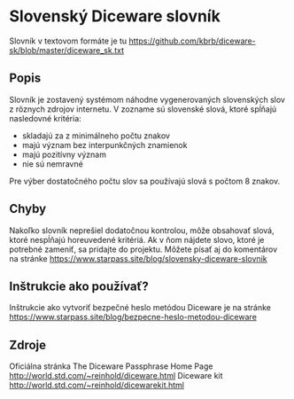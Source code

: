 ﻿# Slovenský Diceware slovník

Slovník v textovom formáte je tu https://github.com/kbrb/diceware-sk/blob/master/diceware_sk.txt

## Popis

Slovník je zostavený systémom náhodne vygenerovaných slovenských slov z rôznych zdrojov internetu.
V zozname sú slovenské slová, ktoré spĺňajú nasledovné kritéria:

- skladajú za z minimálneho počtu znakov
- majú význam bez interpunkčných znamienok
- majú pozitívny význam
- nie sú nemravné

Pre výber dostatočného počtu slov sa používajú slová s počtom 8 znakov. 

## Chyby

Nakoľko slovník neprešiel dodatočnou kontrolou, môže obsahovať slová, ktoré nespĺňajú horeuvedené kritériá.
Ak v ňom nájdete slovo, ktoré je potrebné zameniť, sa pridajte do projektu.
Môžete písať aj do komentárov na stránke https://www.starpass.site/blog/slovensky-diceware-slovnik

## Inštrukcie ako používať?

Inštrukcie ako vytvoriť bezpečné heslo metódou Diceware je na stránke 
https://www.starpass.site/blog/bezpecne-heslo-metodou-diceware

## Zdroje

Oficiálna stránka The Diceware Passphrase Home Page http://world.std.com/~reinhold/diceware.html
Diceware kit http://world.std.com/~reinhold/dicewarekit.html